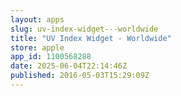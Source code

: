 ```yaml
---
layout: apps
slug: uv-index-widget---worldwide
title: "UV Index Widget - Worldwide"
store: apple
app_id: 1100568288
date: 2025-06-04T22:14:46Z
published: 2016-05-03T15:29:09Z
---
```


